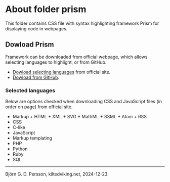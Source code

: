 # About folder prism

This folder contains CSS file with syntax highlighting framework Prism for displaying code in webpages.

## Dowload Prism

Framework can be downloaded from official webpage, which allows selecting languages to highlight, or from GitHub.

* [Dowload selecting languages](https://prismjs.com/) from official site.
* [Dowload from GitHub](https://github.com/PrismJS/prism/).

### Selected languages

Below are options checked when downloading CSS and JavaScript files (in order on page) from official site.

* Markup + HTML + XML + SVG + MathML + SSML + Atom + RSS
* CSS
* C-like
* JavaScript
* Markup templating
* PHP
* Python
* Ruby
* SQL

---

Björn G. D. Persson, kiltedviking.net, 2024-12-23.